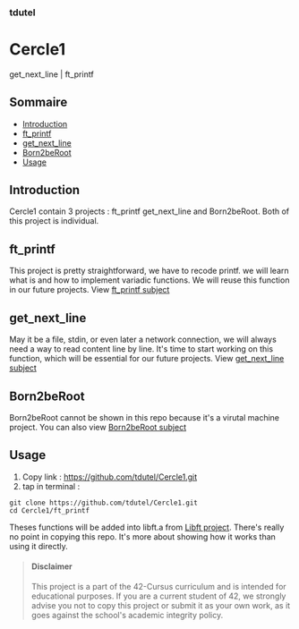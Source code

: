 ### tdutel
# Cercle1
get_next_line | ft_printf

## Sommaire

- [Introduction](#introduction)
- [ft_printf](#ftprintf)
- [get_next_line](#gnl)
- [Born2beRoot](#b2b)
- [Usage](#usage)

## Introduction <a name="introduction"></a>

Cercle1 contain 3 projects : ft_printf get_next_line and Born2beRoot. Both of this project is individual.

## ft_printf <a name="ftprintf"></a>

This project is pretty straightforward, we have to recode printf. we will learn what is and how to implement variadic functions. We will reuse this function in our future projects. View [ft_printf subject](https://github.com/tdutel/Cercle1/blob/main/ft_printf/en.subject.pdf)

## get_next_line <a name="gnl"></a>

May it be a file, stdin, or even later a network connection, we will always need a way to read content line by line. It's time to start working on this function, which will be essential for our future projects. View [get_next_line subject](https://github.com/tdutel/Cercle1/blob/main/get_next_line/en.subject.pdf)

## Born2beRoot <a name="b2b"></a>

Born2beRoot cannot be shown in this repo because it's a virutal machine project. You can also view [Born2beRoot subject](https://github.com/tdutel/Cercle1/blob/main/Born2beRoot/en.subject.pdf)

## Usage <a name="usage"></a>

1. Copy link : https://github.com/tdutel/Cercle1.git
2. tap in terminal :
```
git clone https://github.com/tdutel/Cercle1.git
cd Cercle1/ft_printf
```
Theses functions will be added into libft.a from [Libft project](https://github.com/tdutel/Cercle0). There's really no point in copying this repo. It's more about showing how it works than using it directly.

> #### Disclaimer
> This project is a part of the 42-Cursus curriculum and is intended for educational purposes. If you are a current student of 42, we strongly advise you not to copy this project or submit it as your own work, as it goes against the school's academic integrity policy.
